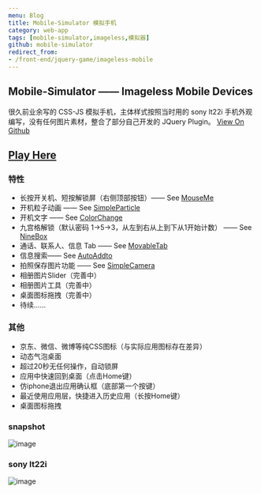 ```yaml
---
menu: Blog
title: Mobile-Simulator 模拟手机
category: web-app
tags: [mobile-simulator,imageless,模拟器]
github: mobile-simulator
redirect_from:
- /front-end/jquery-game/imageless-mobile
---
```

## Mobile-Simulator —— Imageless Mobile Devices
很久前业余写的 CSS-JS 模拟手机，主体样式按照当时用的 sony lt22i 手机外观编写，没有任何图片素材，整合了部分自己开发的 JQuery Plugin。
<a href="{{site.github_url}}/mobile-simulator" title="">View On Github</a>

## <a href="/demo/imageless-mobile" title="Mobile-Simulator 模拟手机">Play Here</a>

### 特性
- 长按开关机、短按解锁屏（右侧顶部按钮）—— See [MouseMe]({{site.github_url}}/MouseMe)
- 开机粒子动画 —— See [SimpleParticle]({{site.github_url}}/SimpleParticle)
- 开机文字 —— See [ColorChange]({{site.github_url}}/ColorChange)
- 九宫格解锁（默认密码 1→5→3，从左到右从上到下从1开始计数） —— See [NineBox]({{site.github_url}}/NineBox)
- 通话、联系人、信息 Tab —— See [MovableTab]({{site.github_url}}/MovableTab)
- 信息搜索—— See [AutoAddto]({{site.github_url}}/AutoAddto)
- 拍照保存图片功能 —— See [SimpleCamera]({{site.github_url}}/SimpleCamera)
- 相册图片Slider（完善中）
- 相册图片工具（完善中）
- 桌面图标拖拽（完善中）
- 待续......

### 其他
- 京东、微信、微博等纯CSS图标（与实际应用图标存在差异）
- 动态气泡桌面
- 超过20秒无任何操作，自动锁屏
- 应用中快速回到桌面（点击Home键）
- 仿iphone退出应用确认框（底部第一个按键）
- 最近使用应用层，快捷进入历史应用（长按Home键）
- 桌面图标拖拽

### snapshot
![image]({{site.url}}/mobile-simulator/snapshot/test.png)

### sony lt22i
![image]({{site.url}}/mobile-simulator/snapshot/sony-lt22i.png)